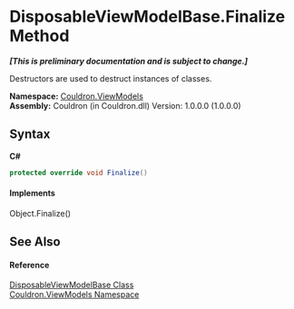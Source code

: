 # DisposableViewModelBase.Finalize Method 
 _**\[This is preliminary documentation and is subject to change.\]**_

Destructors are used to destruct instances of classes.

**Namespace:**&nbsp;<a href="N_Couldron_ViewModels">Couldron.ViewModels</a><br />**Assembly:**&nbsp;Couldron (in Couldron.dll) Version: 1.0.0.0 (1.0.0.0)

## Syntax

**C#**<br />
``` C#
protected override void Finalize()
```


#### Implements
Object.Finalize()<br />

## See Also


#### Reference
<a href="T_Couldron_ViewModels_DisposableViewModelBase">DisposableViewModelBase Class</a><br /><a href="N_Couldron_ViewModels">Couldron.ViewModels Namespace</a><br />